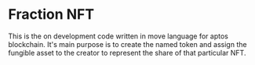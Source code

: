 # Fraction NFT

This is the on development code written in move language for aptos blockchain. It's main purpose is to create the named token and assign the fungible asset to the creator to represent the share of that particular NFT.
